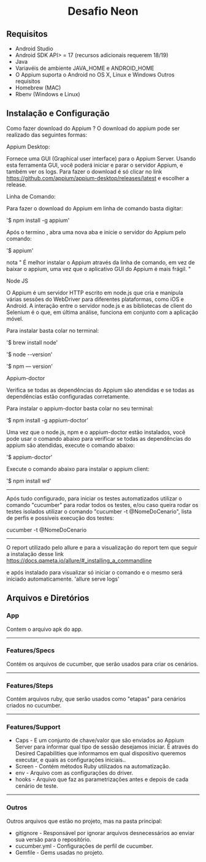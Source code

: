 <h1 align="center">Desafio Neon</h1>

## Requisitos 
- Android Studio
- Android SDK API> = 17 (recursos adicionais requerem 18/19)
- Java
- Variavéis de ambiente JAVA_HOME e ANDROID_HOME
- O Appium suporta o Android no OS X, Linux e Windows
Outros requisitos
- Homebrew (MAC)
- Rbenv (Windows e Linux)
## Instalação e Configuração 
Como fazer download do Appium ?
O download do appium pode ser realizado das seguintes formas:

Appium Desktop:

Fornece uma GUI (Graphical user interface) para o Appium Server. Usando esta ferramenta GUI, você poderá iniciar e parar o servidor Appium, e também ver os logs. Para fazer o download é só clicar no link https://github.com/appium/appium-desktop/releases/latest e escolher a release.

Linha de Comando:

Para fazer o download do Appium em linha de comando basta digitar:

'$ npm install -g appium'

Após o termino , abra uma nova aba e inicie o servidor do Appium pelo comando:

'$ appium'

nota " É melhor instalar o Appium através da linha de comando, em vez de baixar o appium, uma vez que o aplicativo GUI do Appium é mais frágil. "

Node JS

O Appium é um servidor HTTP escrito em node.js que cria e manipula várias sessões do WebDriver para diferentes plataformas, como iOS e Android. A interação entre o servidor node.js e as bibliotecas de client do Selenium é o que, em última análise, funciona em conjunto com a aplicação móvel.

Para instalar basta colar no terminal:

'$ brew install node'

'$ node --version'

'$ npm — version'

Appium-doctor

Verifica se todas as dependências do Appium são atendidas e se todas as dependências estão configuradas corretamente.

Para instalar o appium-doctor basta colar no seu terminal:

‘$ npm install -g appium-doctor’

Uma vez que o node.js, npm e o appium-doctor estão instalados, você pode usar o comando abaixo para verificar se todas as dependências do appium são atendidas, execute o comando abaixo:

'$ appium-doctor'

Execute o comando abaixo para instalar o appium client:

'$ npm install wd'

--- 

Após tudo configurado, para iniciar os testes automatizados utilizar o comando "cucumber" para rodar todos os testes, e/ou caso queira rodar os testes isolados utilizar o comando "cucumber -t @NomeDoCenario", lista de perfis e possíveis execução dos testes:

cucumber -t @NomeDoCenario

---

O report utilizado pelo allure e para a visualização do report tem que seguir a instalação desse link 
https://docs.qameta.io/allure/#_installing_a_commandline

e após instalado para visualizar só iniciar o comando e o mesmo será iniciado automaticamente.
'allure serve logs\'

<h2>Arquivos e Diretórios</h2>

### App

Contem o arquivo apk do app.

---

### Features/Specs

Contém os arquivos de cucumber, que serão usados ​​para criar os cenários.

---

### Features/Steps

Contém arquivos ruby, que serão usados ​​como "etapas" para cenários criados no cucumber.

---

### Features/Support

  - Caps - E um conjunto de chave/valor que são enviados ao Appium Server para informar qual tipo de sessão desejamos iniciar. É através do Desired Capabilities que informamos em qual dispositivo queremos executar, e quais as configurações iniciais..
  - Screen - Contém métodos Ruby utilizados na automatização.
  - env - Arquivo com as configurações do driver.
  - hooks - Arquivo que faz as parametrizações antes e depois de cada cenário de teste.

---

### Outros

Outros arquivos que estão no projeto, mas na pasta principal:

  - gitignore - Responsável por ignorar arquivos desnecessários ao enviar sua versão para o repositório.
  - cucumber.yml - Configurações de perfil de cucumber.
  - Gemfile - Gems usadas no projeto.
